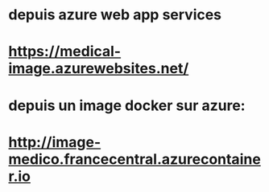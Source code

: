 # depuis azure web app services
# https://medical-image.azurewebsites.net/
# depuis un image docker sur azure:
# http://image-medico.francecentral.azurecontainer.io
